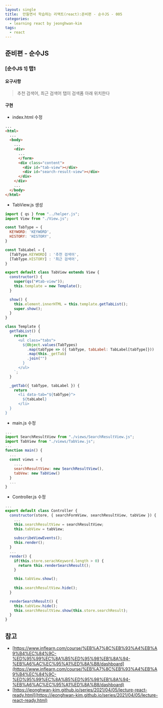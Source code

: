```yaml
---
layout: single
title:  만들면서 학습하는 리액트(react):준비편 - 순수JS - 005
categories: 
  - learning react by jeonghwan-kim
tags: 
  - react
---
```


## 준비편 - 순수JS

### [순수JS 1] 탭1

#### 요구사항

> 추천 검색어, 최근 검색어 탭이 검색폼 아래 위치한다

#### 구현

- index.html 수정

```html
...
<html>
  ...
  <body>
    ...
    <div>
      ...
      </form>
      <div class="content">
        <div id="tab-view"></div>
        <div id="search-result-view"></div>
      </div>
    </div>
    ...
  </body>
</html>
```

- TabView.js 생성

```javascript
import { qs } from "../helper.js";
import View from "./View.js";

const TabType = {
  KEYWORD: 'KEYWORD',
  HISTORY: 'HISTORY',
}

const TabLabel = {
  [TabType.KEYWORD] : '추천 검색어',
  [TabType.HISTORY] : '최근 검색어',
}

export default class TabView extends View {
  constructor() {
    super(qs("#tab-view"));
    this.template = new Template();
  }

  show() {
    this.element.innerHTML = this.template.getTabList();
    super.show();
  }
}

class Template {
  getTabList() {
    return `
      <ul class="tabs">
        ${Object.values(TabTypes)
          .map(tabType => ({ tabType, tabLabel: TabLabel[tabType]}))
          .map(this._getTab)
          .join("")
        }
      </ul>
    `;
  }

  _getTab({ tabType, tabLabel }) {
    return `
      <li data-tab="${tabType}">
        ${tabLabel}
      </li>
  }
}
```

- main.js 수정

```javascript
...
import SearchResultView from "./views/SearchResultView.js";
import TabView from "./views/TabView.js";
...
function main() {
  ...
  const views = {
    ...,
    searchResultView: new SearchResultView(),
    tabVew: new TabView()
  }
  ...
}
```

- Controller.js 수정

```javascript
...
export default class Controller {
  constructor(store, { searchFormView, searchResultView, tabView }) {
    ...
    this.searchResultView = searchResultView;
    this.tabView = tabView;
    
    subscribeViewEvents();
    this.render();
  }
  ...
  render() {
    if(this.store.serachKeyword.length > 0) {
      return this.renderSearchResult();
    }

    this.tabView.show();
    
    this.searchResultView.hide();
  }

  renderSearchResult() {
    this.tabView.hide();
    this.searchResultView.show(this.store.searchResult);
  }
}
```

## 참고
- [https://www.inflearn.com/course/%EB%A7%8C%EB%93%A4%EB%A9%B4%EC%84%9C-%ED%95%99%EC%8A%B5%ED%95%98%EB%8A%94-%EB%A6%AC%EC%95%A1%ED%8A%B8/dashboard](https://www.inflearn.com/course/%EB%A7%8C%EB%93%A4%EB%A9%B4%EC%84%9C-%ED%95%99%EC%8A%B5%ED%95%98%EB%8A%94-%EB%A6%AC%EC%95%A1%ED%8A%B8/dashboard)
- [https://jeonghwan-kim.github.io/series/2021/04/05/lecture-react-ready.html](https://jeonghwan-kim.github.io/series/2021/04/05/lecture-react-ready.html)
